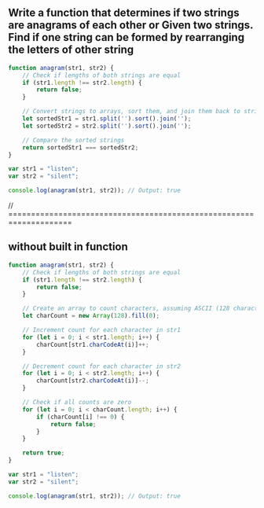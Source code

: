 ## Write a function that determines if two strings are anagrams of each other or Given two strings. Find if one string can be formed by rearranging the letters of other string

```js
function anagram(str1, str2) {
    // Check if lengths of both strings are equal
    if (str1.length !== str2.length) {
        return false;
    }

    // Convert strings to arrays, sort them, and join them back to strings
    let sortedStr1 = str1.split('').sort().join('');
    let sortedStr2 = str2.split('').sort().join('');

    // Compare the sorted strings
    return sortedStr1 === sortedStr2;
}

var str1 = "listen";
var str2 = "silent";

console.log(anagram(str1, str2)); // Output: true

```

// ====================================================================

## without built in function


```js
function anagram(str1, str2) {
    // Check if lengths of both strings are equal
    if (str1.length !== str2.length) {
        return false;
    }

    // Create an array to count characters, assuming ASCII (128 characters)
    let charCount = new Array(128).fill(0);

    // Increment count for each character in str1
    for (let i = 0; i < str1.length; i++) {
        charCount[str1.charCodeAt(i)]++;
    }

    // Decrement count for each character in str2
    for (let i = 0; i < str2.length; i++) {
        charCount[str2.charCodeAt(i)]--;
    }

    // Check if all counts are zero
    for (let i = 0; i < charCount.length; i++) {
        if (charCount[i] !== 0) {
            return false;
        }
    }

    return true;
}

var str1 = "listen";
var str2 = "silent";

console.log(anagram(str1, str2)); // Output: true

```
